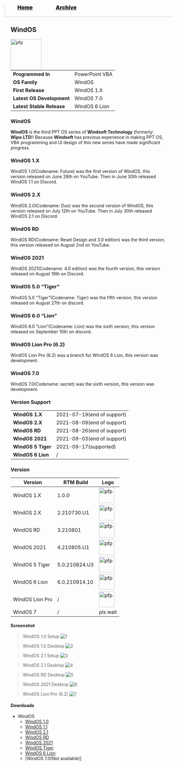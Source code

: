 <blockquote style="background: #0000;border-bottom: 1px solid #B2D2E1;height: 30px;margin: 0 -20px 20px;padding: 0px 20px 9px 40px;">
  <p style=""><a href="https://pptos-org.github.io/pptos/" style="font-size: 17px;font-weight: 900;font-style: normal;text-shadow: rgba(255,255,255,0.9) 0 1px 0;">Home</a>&nbsp;&nbsp;&nbsp;&nbsp;&nbsp;&nbsp;&nbsp;&nbsp;&nbsp;&nbsp;&nbsp;&nbsp;&nbsp;&nbsp;&nbsp;&nbsp;&nbsp;&nbsp;
    <a href="https://pptos-org.github.io/pptos/archive/" style="font-size: 17px;font-weight: 900;font-style: normal;text-shadow: rgba(255,255,255,0.9) 0 1px 0;">Archive</a>
  </p>
</blockquote>

## WindOS

<a>
  <img align="left" height="100" alt="pfp" src="https://user-images.githubusercontent.com/58103738/130485729-625c6986-0365-4286-840c-0641768f069e.png" />
</a>

|                           |                               |
| ------------------------- | ----------------------------- |
| **Programmed In**         | PowerPoint VBA                |
| **OS Family**             | WindOS                        |
| **First Release**         | WindOS 1.X                    |
| **Latest OS Development** | WindOS 7.0                    |
| **Latest Stable Release** | WindOS 6 Lion                 |

### WindOS

**WindOS** is the third PPT OS series of **Windsoft Technology** (formerly: **Wipo.LTD**)! Because **Windsoft** has previous experience in making PPT OS, VBA programming and UI design of this new series have made significant progress.

### WindOS 1.X

WindOS 1.0(Codename: Future) was the first version of WindOS, this version released on June 28th on YouTube. Then in June 30th released WindOS 1.1 on Discord.

### WindOS 2.X

WindOS 2.0(Codename: Duo) was the second version of WindOS, this version released on July 12th on YouTube. Then in July 30th released WindOS 2.1 on Discord.

### WindOS RD

WindOS RD(Codename: Reset Design and 3.0 edition) was the third version, this version released on August 2nd on YouTube.

### WindOS 2021

WindOS 2021(Codename: 4.0 edition) was the fourth version, this version released on August 19th on Discord.

### WindOS 5.0 “Tiger”

WindOS 5.0 “Tiger”(Codename: Tiger) was the fifth version, this version released on August 27th on discord.

### WindOS 6.0 “Lion”

WindOS 6.0 “Lion”(Codename: Lion) was the sixth version, this version released on September 10th on discord.

### WindOS Lion Pro (6.2)

WindOS Lion Pro (6.2) was a branch for WindOS 6 Lion, this version was development.

### WindOS 7.0 

WindOS 7.0(Codename: secret) was the sixth version, this version was development.

### Version Support

|                           |                               |
| ------------------------- | ----------------------------- |
| **WindOS 1.X**            | 2021-07-19(end of support)    |
| **WindOS 2.X**            | 2021-08-09(end of support)    |
| **WindOS RD**             | 2021-08-26(end of support)    |
| **WindOS 2021**           | 2021-09-03(end of support)    |
| **WindOS 5 Tiger**        | 2021-09-17(supported)         |
| **WindOS 6 Lion**        | /        |

### Version

| Version | RTM Build | Logo |
|---------|---|------|
| WindOS 1.X | 1.0.0 | <img align="left" height="50" alt="pfp" src= "https://user-images.githubusercontent.com/86305611/139008214-f44170f7-bfb8-4e18-b283-98c6de87a833.png" /> |
| WindOS 2.X | 2.210730.U1 | <img align="left" height="50" alt="pfp" src= "https://user-images.githubusercontent.com/86305611/139008438-4f50ffd5-77bc-40f9-9b17-1ac4722b3646.png" /> |
| WindOS RD | 3.210801 | <img align="left" height="50" alt="pfp" src= "https://user-images.githubusercontent.com/86305611/139008822-299e14af-d0fd-4e36-9f8b-d63f9b7f2f30.png" /> |
| WindOS 2021 |4.210805.U1　|  <img align="left" height="50" alt="pfp" src= "https://user-images.githubusercontent.com/86305611/139008872-8b1265c5-f31f-4a86-bc20-da0627c878f1.png" /> |
| WindOS 5 Tiger | 5.0.210824.U3 | <img align="left" height="50" alt="pfp" src= "https://user-images.githubusercontent.com/86305611/139009021-cab259d0-c59e-42b2-af6e-1a5719d4cb78.png" /> |
| WindOS 6 Lion | 6.0.210914.10 | <img align="left" height="50" alt="pfp" src= "https://user-images.githubusercontent.com/86305611/139009062-f04e3c7b-8a61-4060-9fd8-44556d2ce223.png" /> |
| WindOS Lion Pro | / | <img align="left" height="50" alt="pfp" src= "https://user-images.githubusercontent.com/86305611/139009581-61731754-d7d7-4579-8acb-e18fbb73de50.png" /> |
| WindOS 7 | / | pls wait |

#### Screenshot

> WindOS 1.0 Setup
![1](https://user-images.githubusercontent.com/58103738/130485926-a91ca18e-3cf6-4618-a285-5a1677953026.png)

> WindOS 1.0 Desktop
![2](https://user-images.githubusercontent.com/58103738/130486073-cb59968c-04c7-4e50-a290-bca69e67d0f1.png)

> WindOS 2.1 Setup
![3](https://user-images.githubusercontent.com/58103738/130486233-4e684ed3-1a39-4762-95e6-3c2f6ab2f340.png)

> WindOS 2.1 Desktop
![4](https://user-images.githubusercontent.com/58103738/130486248-2be9c50f-8337-42cc-8747-e897b4159931.png)

> WindOS RD Desktop
![5](https://user-images.githubusercontent.com/58103738/130486262-df75a88f-d6d1-4013-92f9-e9eacfc900ff.png)

> WindOS 2021 Desktop
![6](https://user-images.githubusercontent.com/58103738/130486276-233d5936-7cc9-4ed0-8504-7f42940edab9.png)

> WindOS Lion Pro (6.2)
![7](https://user-images.githubusercontent.com/86305611/139006602-ef8ac7be-1394-4d8f-8921-51dfdc277088.PNG)


#### Downloads

- WindOS
    - [WindOS 1.0](https://github.com/pptos-org/pptos/raw/gh-pages/files/Wind_OS/WindOS_1.0.pptm)
    - [WindOS 1.1](https://github.com/pptos-org/pptos/raw/gh-pages/files/Wind_OS/WindOS_1.1.ppsm)
    - [WindOS 2.1](https://github.com/pptos-org/pptos/raw/gh-pages/files/Wind_OS/Wind_OS_2.0.pptm)
    - [WindOS RD](https://github.com/pptos-org/pptos/raw/gh-pages/files/Wind_OS/WindOS_RD.pptm)
    - [WindOS 2021](https://github.com/pptos-org/pptos/raw/gh-pages/files/Wind_OS/WindOS_2021.pptm)
    - [WindOS Tiger](https://github.com/pptos-org/pptos/raw/gh-pages/files/Wind_OS/WindOS_Tiger.pptm)
    - [WindOS 6 Lion](https://github.com/pptos-org/pptos/raw/gh-pages/files/Wind_OS/WindOS_6_Lion.pptm)
    - [WindOS 7.0(Not available)]

<body style="background-image: url(https://raw.githubusercontent.com/hexa-one/pptos-wiki/gh-pages/assets/background/background.png);background-repeat: no-repeat;background-attachment: fixed;background-size: cover;">
